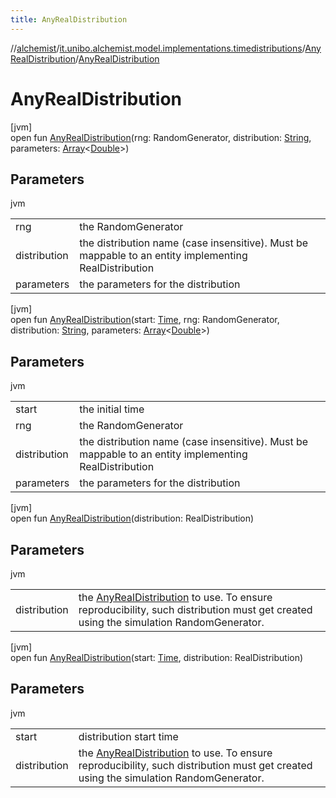 ```yaml
---
title: AnyRealDistribution
---
```

//[alchemist](../../../index.html)/[it.unibo.alchemist.model.implementations.timedistributions](../index.html)/[AnyRealDistribution](index.html)/[AnyRealDistribution](-any-real-distribution.html)



# AnyRealDistribution



[jvm]\
open fun [AnyRealDistribution](-any-real-distribution.html)(rng: RandomGenerator, distribution: [String](https://docs.oracle.com/javase/8/docs/api/java/lang/String.html), parameters: [Array](https://kotlinlang.org/api/latest/jvm/stdlib/kotlin/-array/index.html)<[Double](https://kotlinlang.org/api/latest/jvm/stdlib/kotlin/-double/index.html)>)



## Parameters


jvm

| | |
|---|---|
| rng | the RandomGenerator |
| distribution | the distribution name (case insensitive). Must be mappable to an entity implementing RealDistribution |
| parameters | the parameters for the distribution |





[jvm]\
open fun [AnyRealDistribution](-any-real-distribution.html)(start: [Time](../../it.unibo.alchemist.model.interfaces/-time/index.html), rng: RandomGenerator, distribution: [String](https://docs.oracle.com/javase/8/docs/api/java/lang/String.html), parameters: [Array](https://kotlinlang.org/api/latest/jvm/stdlib/kotlin/-array/index.html)<[Double](https://kotlinlang.org/api/latest/jvm/stdlib/kotlin/-double/index.html)>)



## Parameters


jvm

| | |
|---|---|
| start | the initial time |
| rng | the RandomGenerator |
| distribution | the distribution name (case insensitive). Must be mappable to an entity implementing RealDistribution |
| parameters | the parameters for the distribution |





[jvm]\
open fun [AnyRealDistribution](-any-real-distribution.html)(distribution: RealDistribution)



## Parameters


jvm

| | |
|---|---|
| distribution | the [AnyRealDistribution](index.html) to use. To ensure reproducibility, such distribution must get created using the simulation RandomGenerator. |





[jvm]\
open fun [AnyRealDistribution](-any-real-distribution.html)(start: [Time](../../it.unibo.alchemist.model.interfaces/-time/index.html), distribution: RealDistribution)



## Parameters


jvm

| | |
|---|---|
| start | distribution start time |
| distribution | the [AnyRealDistribution](index.html) to use. To ensure reproducibility, such distribution must get created using the simulation RandomGenerator. |




